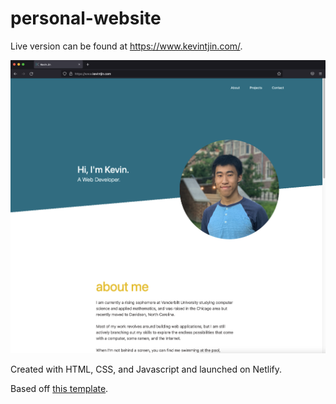 # personal-website

Live version can be found at https://www.kevintjin.com/.

![Image of homepage](images/HomepageView.png)

Created with HTML, CSS, and Javascript and launched on Netlify.

Based off [this template](https://templatemo.com/tm-538-digital-trend).
